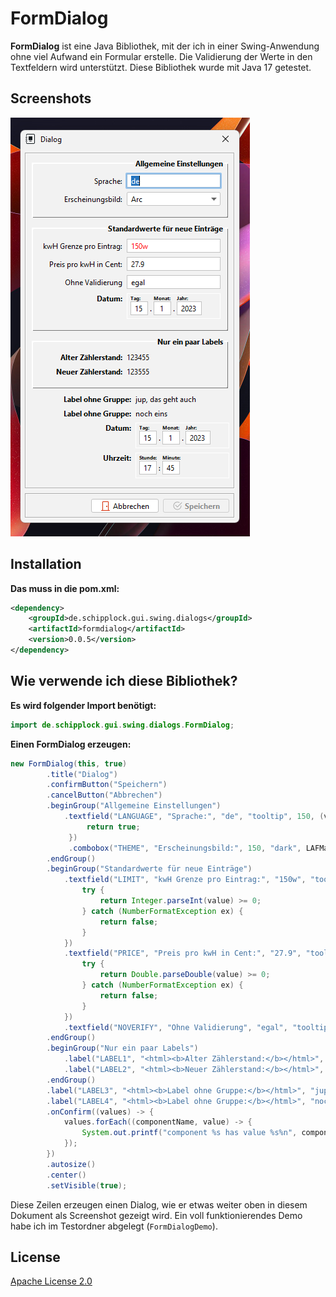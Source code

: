# FormDialog

**FormDialog** ist eine Java Bibliothek, mit der ich in einer Swing-Anwendung ohne viel Aufwand ein Formular
erstelle. Die Validierung der Werte in den Textfeldern wird unterstützt.
Diese Bibliothek wurde mit Java 17 getestet.

## Screenshots

![](screenshots/banner.png)

## Installation

**Das muss in die pom.xml:**

```xml
<dependency>
    <groupId>de.schipplock.gui.swing.dialogs</groupId>
    <artifactId>formdialog</artifactId>
    <version>0.0.5</version>
</dependency>
```

## Wie verwende ich diese Bibliothek?

**Es wird folgender Import benötigt:**

```java
import de.schipplock.gui.swing.dialogs.FormDialog;
```

**Einen FormDialog erzeugen:**

```java
new FormDialog(this, true)
        .title("Dialog")
        .confirmButton("Speichern")
        .cancelButton("Abbrechen")
        .beginGroup("Allgemeine Einstellungen")
            .textfield("LANGUAGE", "Sprache:", "de", "tooltip", 150, (value) -> {
                 return true;
             })
             .combobox("THEME", "Erscheinungsbild:", 150, "dark", LAFManager.create().getInstalledLookAndFeelNames())
        .endGroup()
        .beginGroup("Standardwerte für neue Einträge")
            .textfield("LIMIT", "kwH Grenze pro Eintrag:", "150w", "tooltip", 150, (value) -> {
                try {
                    return Integer.parseInt(value) >= 0;
                } catch (NumberFormatException ex) {
                    return false;
                }
            })
            .textfield("PRICE", "Preis pro kwH in Cent:", "27.9", "tooltip", 150, (value) -> {
                try {
                    return Double.parseDouble(value) >= 0;
                } catch (NumberFormatException ex) {
                    return false;
                }
            })
            .textfield("NOVERIFY", "Ohne Validierung", "egal", "tooltip", 150)
        .endGroup()
        .beginGroup("Nur ein paar Labels")
            .label("LABEL1", "<html><b>Alter Zählerstand:</b></html>", "123455", "tooltip", 150)
            .label("LABEL2", "<html><b>Neuer Zählerstand:</b></html>", "123555", "tooltip", 150)
        .endGroup()
        .label("LABEL3", "<html><b>Label ohne Gruppe:</b></html>", "jup, das geht auch", "tooltip", 150)
        .label("LABEL4", "<html><b>Label ohne Gruppe:</b></html>", "noch eins", "tooltip", 150)
        .onConfirm((values) -> {
            values.forEach((componentName, value) -> {
                System.out.printf("component %s has value %s%n", componentName, value);
            });
        })
        .autosize()
        .center()
        .setVisible(true);
```

Diese Zeilen erzeugen einen Dialog, wie er etwas weiter oben in diesem Dokument als Screenshot gezeigt wird.
Ein voll funktionierendes Demo habe ich im Testordner abgelegt (`FormDialogDemo`).

## License
[Apache License 2.0](https://choosealicense.com/licenses/apache-2.0/)
